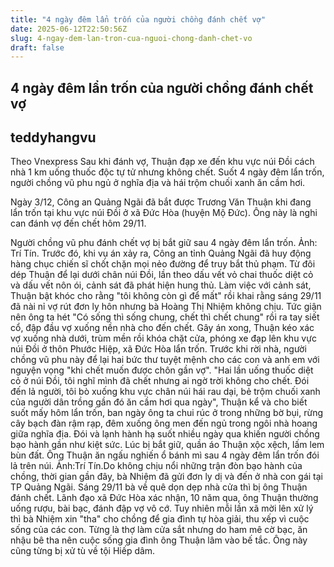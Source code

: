 ```yaml
---
title: "4 ngày đêm lẩn trốn của người chồng đánh chết vợ"
date: 2025-06-12T22:50:56Z
slug: 4-ngay-dem-lan-tron-cua-nguoi-chong-danh-chet-vo
draft: false
---
```


## 4 ngày đêm lẩn trốn của người chồng đánh chết vợ

## teddyhangvu

Theo Vnexpress
Sau khi đánh vợ, Thuận đạp xe đến khu vực núi Đồi cách nhà 1 km uống thuốc độc tự tử nhưng không chết. Suốt 4 ngày đêm lẩn trốn, người chồng vũ phu ngủ ở nghĩa địa và hái trộm chuối xanh ăn cầm hơi.

Ngày 3/12, Công an Quảng Ngãi đã bắt được Trương Văn Thuận khi đang lẩn trốn tại khu vực núi Đồi ở xã Đức Hòa (huyện Mộ Đức). Ông này là nghi can đánh vợ đến chết hôm 29/11.

Người chồng vũ phu đánh chết vợ bị bắt giữ sau 4 ngày đêm lẩn trốn. Ảnh: Trí Tín.
Trước đó, khi vụ án xảy ra, Công an tỉnh Quảng Ngãi đã huy động hàng chục chiến sĩ chốt chặn mọi nẻo đường để truy bắt thủ phạm. Từ đôi dép Thuận để lại dưới chân núi Đồi, lần theo dấu vết vỏ chai thuốc diệt cỏ và dấu vết nôn ói, cảnh sát đã phát hiện hung thủ.
Làm việc với cảnh sát, Thuận bật khóc cho rằng "tôi không còn gì để mất" rồi khai rằng sáng 29/11 đã nài nỉ vợ rút đơn ly hôn nhưng bà Hoàng Thị Nhiệm không chịu. Tức giận nên ông ta hét "Có sống thì sống chung, chết thì chết chung" rồi ra tay siết cổ, đập đầu vợ xuống nền nhà cho đến chết. Gây án xong, Thuận kéo xác vợ xuống nhà dưới, trùm mền rồi khóa chặt cửa, phóng xe đạp lên khu vực núi Đồi ở thôn Phước Hiệp, xã Đức Hòa lẩn trốn. Trước khi rời nhà, người chồng vũ phu này để lại hai bức thư tuyệt mệnh cho các con và anh em với nguyện vọng "khi chết muốn được chôn gần vợ".
"Hai lần uống thuốc diệt cỏ ở núi Đồi, tôi nghĩ mình đã chết nhưng ai ngờ trời không cho chết. Đói đến lả người, tôi bò xuống khu vực chân núi hái rau dại, bẻ trộm chuối xanh của người dân trồng gần đó ăn cầm hơi qua ngày", Thuận kể và cho biết suốt mấy hôm lẩn trốn, ban ngày ông ta chui rúc ở trong những bờ bụi, rừng cây bạch đàn rậm rạp, đêm xuống ông men đến ngủ trong ngôi nhà hoang giữa nghĩa địa.
Đói và lạnh hành hạ suốt nhiều ngày qua khiến người chồng bạo hành gần như kiệt sức. Lúc bị bắt giữ, quần áo Thuận xộc xệch, lấm lem bùn đất.
Ông Thuận ăn ngấu nghiến ổ bánh mì sau 4 ngày đêm lẩn trốn đói lả trên núi. Ảnh:Trí Tín.Do không chịu nổi những trận đòn bạo hành của chồng, thời gian gần đây, bà Nhiệm đã gửi đơn ly dị và đến ở nhà con gái tại TP Quảng Ngãi. Sáng 29/11 bà về quê dọn dẹp nhà cửa thì bị ông Thuận đánh chết.
Lãnh đạo xã Đức Hòa xác nhận, 10 năm qua, ông Thuận thường uống rượu, bài bạc, đánh đập vợ vô cớ. Tuy nhiên mỗi lần xã mời lên xử lý thì bà Nhiệm xin "tha" cho chồng để gia đình tự hòa giải, thu xếp vì cuộc sống của các con. Từng là thợ làm cửa sắt nhưng do ham mê cờ bạc, ăn nhậu bê tha nên cuộc sống gia đình ông Thuận lâm vào bế tắc. Ông này cũng từng bị xử tù về tội Hiếp dâm.